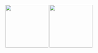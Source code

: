 <a arget="_blank" rel="noopener noreferrer nofollow">
<picture>
  <source media="(prefers-color-scheme: dark)" height="137px" align="center"  style="max-width: 100%;" srcset="https://github-readme-stats-delta-ten-23.vercel.app/api?username=agusacevedoanazco&hide_title=false&hide_border=true&show_icons=true&include_all_commits=true&count_private=true&line_height=21&theme=github_dark">
  <img height="137px" align="center" src="https://github-readme-stats-delta-ten-23.vercel.app/api?username=agusacevedoanazco&hide_title=false&hide_border=true&show_icons=true&include_all_commits=true&count_private=true&line_height=21&theme=default" style="max-width: 100%;">
</picture>
</a>
<a arget="_blank" rel="noopener noreferrer nofollow">
<picture>
  <source media="(prefers-color-scheme: dark)" height="137px" align="center"  style="max-width: 100%;" srcset="https://github-readme-stats-delta-ten-23.vercel.app/api/top-langs/?username=agusacevedoanazco&hide=html&hide_title=false&hide_border=true&layout=compact&langs_count=6&theme=github_dark">
  <img height="137px" align="center" src="https://github-readme-stats-delta-ten-23.vercel.app/api/top-langs/?username=agusacevedoanazco&hide=html&hide_title=false&hide_border=true&layout=compact&langs_count=6&theme=default" style="max-width: 100%;">
</picture>
</a>
